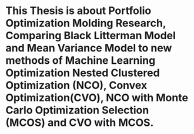 # This Thesis is about Portfolio Optimization Molding Research, Comparing Black Litterman Model and Mean Variance Model to new methods of Machine Learning Optimization Nested Clustered Optimization (NCO), Convex Optimization(CVO), NCO with Monte Carlo Optimization Selection (MCOS) and CVO with MCOS.
